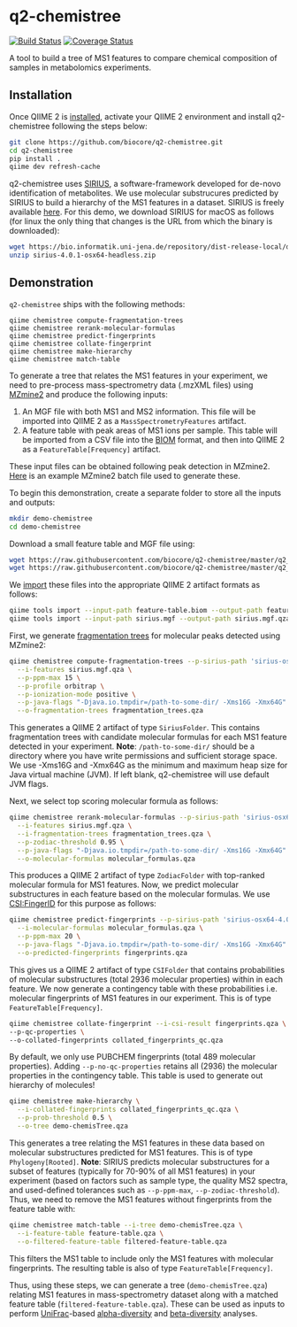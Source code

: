 # q2-chemistree

[![Build Status](https://travis-ci.org/biocore/q2-chemistree.svg?branch=master)](https://travis-ci.org/biocore/q2-chemistree) [![Coverage Status](https://coveralls.io/repos/github/biocore/q2-chemistree/badge.svg?branch=master)](https://coveralls.io/github/biocore/q2-chemistree?branch=master)

A tool to build a tree of MS1 features to compare chemical composition of samples in metabolomics experiments.

## Installation

Once QIIME 2 is [installed](https://docs.qiime2.org/2018.11/install/), activate your QIIME 2 environment and install q2-chemistree following the steps below:

```bash
git clone https://github.com/biocore/q2-chemistree.git
cd q2-chemistree
pip install .
qiime dev refresh-cache
```

q2-chemistree uses [SIRIUS](https://github.com/boecker-lab/sirius), a software-framework developed for de-novo identification of metabolites. We use molecular substrucures predicted by SIRIUS to build a hierarchy of the MS1 features in a dataset. SIRIUS is freely available [here](https://bio.informatik.uni-jena.de/software/sirius/). For this demo, we download SIRIUS for macOS as follows (for linux the only thing that changes is the URL from which the binary is downloaded):

```bash
wget https://bio.informatik.uni-jena.de/repository/dist-release-local/de/unijena/bioinf/ms/sirius/4.0.1/sirius-4.0.1-osx64-headless.zip
unzip sirius-4.0.1-osx64-headless.zip
```

## Demonstration

`q2-chemistree` ships with the following methods:

```
qiime chemistree compute-fragmentation-trees
qiime chemistree rerank-molecular-formulas
qiime chemistree predict-fingerprints
qiime chemistree collate-fingerprint
qiime chemistree make-hierarchy
qiime chemistree match-table
```

To generate a tree that relates the MS1 features in your experiment, we need to pre-process mass-spectrometry data (.mzXML files) using [MZmine2](http://mzmine.github.io) and produce the following inputs:

1. An MGF file with both MS1 and MS2 information. This file will be imported into QIIME 2 as a `MassSpectrometryFeatures` artifact.
2. A feature table with peak areas of MS1 ions per sample. This table will be imported from a CSV file into the [BIOM](http://biom-format.org/documentation/biom_conversion.html) format, and then into QIIME 2 as a `FeatureTable[Frequency]` artifact.

These input files can be obtained following peak detection in MZmine2. [Here](https://raw.githubusercontent.com/biocore/q2-chemistree/master/q2_chemistree/demo/batchQE-MZmine-2.33.xml) is an example MZmine2 batch file used to generate these.

To begin this demonstration, create a separate folder to store all the inputs and outputs:

```bash
mkdir demo-chemistree
cd demo-chemistree
```

Download a small feature table and MGF file using:

```bash
wget https://raw.githubusercontent.com/biocore/q2-chemistree/master/q2_chemistree/demo/feature-table.biom
wget https://raw.githubusercontent.com/biocore/q2-chemistree/master/q2_chemistree/demo/sirius.mgf
```

We [import](https://docs.qiime2.org/2018.11/tutorials/importing/) these files into the appropriate QIIME 2 artifact formats as follows:

```bash
qiime tools import --input-path feature-table.biom --output-path feature-table.qza --type FeatureTable[Frequency]
qiime tools import --input-path sirius.mgf --output-path sirius.mgf.qza --type MassSpectrometryFeatures
```

First, we generate [fragmentation trees](https://www.sciencedirect.com/science/article/pii/S0165993615000916) for molecular peaks detected using MZmine2:

```bash
qiime chemistree compute-fragmentation-trees --p-sirius-path 'sirius-osx64-4.0.1/bin' \
  --i-features sirius.mgf.qza \
  --p-ppm-max 15 \
  --p-profile orbitrap \
  --p-ionization-mode positive \
  --p-java-flags "-Djava.io.tmpdir=/path-to-some-dir/ -Xms16G -Xmx64G" \
  --o-fragmentation-trees fragmentation_trees.qza
```

This generates a QIIME 2 artifact of type `SiriusFolder`. This contains fragmentation trees with candidate molecular formulas for each MS1 feature detected in your experiment.
**Note**: `/path-to-some-dir/` should be a directory where you have write permissions and sufficient storage space. We use -Xms16G and -Xmx64G as the minimum and maximum heap size for Java virtual machine (JVM). If left blank, q2-chemistree will use default JVM flags.

Next, we select top scoring molecular formula as follows:

```bash
qiime chemistree rerank-molecular-formulas --p-sirius-path 'sirius-osx64-4.0.1/bin' \
  --i-features sirius.mgf.qza \
  --i-fragmentation-trees fragmentation_trees.qza \
  --p-zodiac-threshold 0.95 \
  --p-java-flags "-Djava.io.tmpdir=/path-to-some-dir/ -Xms16G -Xmx64G" \
  --o-molecular-formulas molecular_formulas.qza
```

This produces a QIIME 2 artifact of type `ZodiacFolder` with top-ranked molecular formula for MS1 features. Now, we predict molecular substructures in each feature based on the molecular formulas. We use [CSI:FingerID](https://www.pnas.org/content/112/41/12580) for this purpose as follows:

```bash
qiime chemistree predict-fingerprints --p-sirius-path 'sirius-osx64-4.0.1/bin' \
  --i-molecular-formulas molecular_formulas.qza \
  --p-ppm-max 20 \
  --p-java-flags "-Djava.io.tmpdir=/path-to-some-dir/ -Xms16G -Xmx64G" \
  --o-predicted-fingerprints fingerprints.qza
  ```

This gives us a QIIME 2 artifact of type `CSIFolder` that contains probabilities of molecular substructures (total 2936 molecular properties) within in each feature.
We now generate a contingency table with these probabilities i.e. molecular fingerprints of MS1 features in our experiment. This is of type `FeatureTable[Frequency]`.

```bash
qiime chemistree collate-fingerprint --i-csi-result fingerprints.qza \
--p-qc-properties \
--o-collated-fingerprints collated_fingerprints_qc.qza
```

By default, we only use PUBCHEM fingerprints (total 489 molecular properties). Adding `--p-no-qc-properties` retains all (2936) the molecular properties in the contingency table. This table is used to generate out hierarchy of molecules!

```bash
qiime chemistree make-hierarchy \
  --i-collated-fingerprints collated_fingerprints_qc.qza \
  --p-prob-threshold 0.5 \
  --o-tree demo-chemisTree.qza
```

This generates a tree relating the MS1 features in these data based on molecular substructures predicted for MS1 features. This is of type `Phylogeny[Rooted]`. **Note**: SIRIUS predicts molecular substructures for a subset of features (typically for 70-90% of all MS1 features) in your experiment (based on factors such as sample type, the quality MS2 spectra, and used-defined tolerances such as `--p-ppm-max`, `--p-zodiac-threshold`). Thus, we need to remove the MS1 features without fingerprints from the feature table with:

```bash
qiime chemistree match-table --i-tree demo-chemisTree.qza \
  --i-feature-table feature-table.qza \
  --o-filtered-feature-table filtered-feature-table.qza
```

This filters the MS1 table to include only the MS1 features with molecular fingerprints. The resulting table is also of type `FeatureTable[Frequency]`.

Thus, using these steps, we can generate a tree (`demo-chemisTree.qza`) relating MS1 features in mass-spectrometry dataset along with a matched feature table (`filtered-feature-table.qza`). These can be used as inputs to perform [UniFrac](https://aem.asm.org/content/71/12/8228)-based [alpha-diversity](https://docs.qiime2.org/2018.8/plugins/available/diversity/alpha-phylogenetic/) and [beta-diversity](https://docs.qiime2.org/2018.8/plugins/available/diversity/beta-phylogenetic/) analyses.
